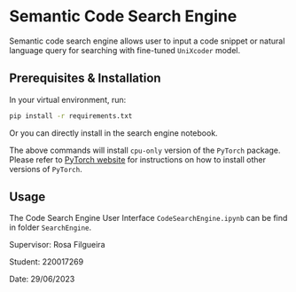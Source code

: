 # Semantic Code Search Engine

Semantic code search engine allows user to input a code snippet or natural language query for searching with fine-tuned `UniXcoder` model.

## Prerequisites & Installation

In your virtual environment, run:

```sh
pip install -r requirements.txt
```

Or you can directly install in the search engine notebook.

The above commands will install `cpu-only` version of the `PyTorch` package. Please refer to [PyTorch website](https://pytorch.org/get-started/locally/) for instructions on how to install other versions of `PyTorch`.

## Usage

The Code Search Engine User Interface `CodeSearchEngine.ipynb` can be find in folder `SearchEngine`.





Supervisor: Rosa Filgueira

Student: 220017269

Date: 29/06/2023
